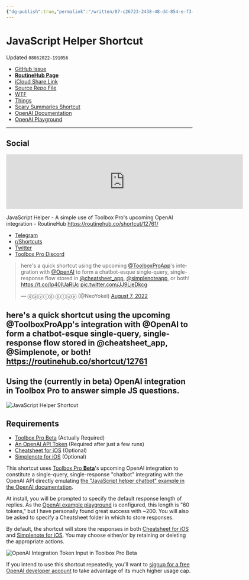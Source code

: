 ```yaml
---
{"dg-publish":true,"permalink":"/written/07-c26723-2438-48-dd-854-e-f3-f9-c4-d957-f6/","dgHomeLink":true,"dgPassFrontmatter":false}
---
```


# JavaScript Helper Shortcut
Updated `08062022-191056`

- [GitHub Issue](https://github.com/extratone/i/issues/239)
- [**RoutineHub Page**](https://routinehub.co/shortcut/12761/)
- [iCloud Share Link](https://www.icloud.com/shortcuts/eb657ee401324cb7ac46efcb91ee7d19)
- [Source Repo File](https://github.com/extratone/i/blob/main/shortcuts/JavaScriptHelper.shortcut)
- [WTF](https://davidblue.wtf/drafts/07C26723-2438-48DD-854E-F3F9C4D957F6.html)
- [Things](things:///show?id=L9RhM29Qxq7K73nrUcrfdq)
- [Scary Summaries Shortcut](drafts://open?uuid=E9EF4082-FA58-486C-8A45-F07633CFFFBB)
- [OpenAI Documentation](https://beta.openai.com/examples/default-js-helper)
- [OpenAI Playground](https://beta.openai.com/playground/p/1GB2XGnfn5EFa0J2oTnKDYBf?model=text-curie-001)

---

## Social

<iframe id="reddit-embed" src="https://www.redditmedia.com/r/shortcuts/comments/wi225z/javascript_helper_a_simple_use_of_toolbox_pros/?ref_source=embed&amp;ref=share&amp;embed=true" sandbox="allow-scripts allow-same-origin allow-popups" style="border: none;" height="148" width="640" scrolling="no"></iframe>

JavaScript Helper - A simple use of Toolbox Pro's upcoming OpenAI integration - RoutineHub
https://routinehub.co/shortcut/12761/

- [Telegram](https://t.me/extratone/12467)
- [r/Shortcuts](https://reddit.com/r/shortcuts/comments/wi225z/javascript_helper_a_simple_use_of_toolbox_pros/)
- [Twitter](https://twitter.com/NeoYokel/status/1556068519787352064)
- [Toolbox Pro Discord](https://discord.com/channels/630876184334434324/631747858420465674/1005627697126441010)

<blockquote class="twitter-tweet"><p lang="en" dir="ltr">here&#39;s a quick shortcut using the upcoming <a href="https://twitter.com/ToolboxProApp?ref_src=twsrc%5Etfw">@ToolboxProApp</a>&#39;s integration with <a href="https://twitter.com/OpenAI?ref_src=twsrc%5Etfw">@OpenAI</a> to form a chatbot-esque single-query, single-response flow stored in <a href="https://twitter.com/cheatsheet_app?ref_src=twsrc%5Etfw">@cheatsheet_app</a>, <a href="https://twitter.com/simplenoteapp?ref_src=twsrc%5Etfw">@simplenoteapp</a>, or both! <a href="https://t.co/Ip40IUaRUc">https://t.co/Ip40IUaRUc</a> <a href="https://t.co/JJ9LjeDkcg">pic.twitter.com/JJ9LjeDkcg</a></p>&mdash; ⓓⓐⓥⓘⓓ ⓑⓛⓤⓔ (@NeoYokel) <a href="https://twitter.com/NeoYokel/status/1556068519787352064?ref_src=twsrc%5Etfw">August 7, 2022</a></blockquote> <script async src="https://platform.twitter.com/widgets.js" charset="utf-8"></script>

here's a quick shortcut using the upcoming @ToolboxProApp's integration with @OpenAI to form a chatbot-esque single-query, single-response flow stored in @cheatsheet_app, @Simplenote, or both! https://routinehub.co/shortcut/12761
---

## Using the (currently in beta) OpenAI integration in Toolbox Pro to answer simple JS questions.

![JavaScript Helper Shortcut](https://i.snap.as/FWLBk7kR.png)

## Requirements

- [Toolbox Pro Beta](https://testflight.apple.com/join/GLMuyc9p) (Actually Required)
- [An OpenAI API Token](https://beta.openai.com/signup) (Required after just a few runs)
- [Cheatsheet for iOS](https://apps.apple.com/us/app/cheatsheet-notes-widget/id914665829) (Optional)
- [Simplenote for iOS](https://apps.apple.com/app/id289429962) (Optional) 

This shortcut uses [Toolbox Pro **Beta**](https://testflight.apple.com/join/GLMuyc9p)'s upcoming OpenAI integration to constitute a single-query, single-response "chatbot" integrating with the OpenAI API directly emulating [the "JavaScript helper chatbot" example in the OpenAI documentation](https://beta.openai.com/examples/default-js-helper).

At install, you will be prompted to specify the default response length of replies. As the [OpenAI example playground](https://beta.openai.com/playground/p/1GB2XGnfn5EFa0J2oTnKDYBf?model=text-curie-001) is configured, this length is "60 tokens," but I have personally found great success with ~200. You will also be asked to specify a Cheatsheet folder in which to store responses.

By default, the shortcut will store the responses in both [Cheatsheet for iOS](https://apps.apple.com/us/app/cheatsheet-notes-widget/id914665829) and [Simplenote for iOS](https://apps.apple.com/app/id289429962). You may choose either/or by retaining or deleting the appropriate actions. 

![OpenAI Integration Token Input in Toolbox Pro Beta](https://i.snap.as/VR8IwnLQ.png)

If you intend to use this shortcut repeatedly, you'll want to [signup for a free OpenAI developer account](https://beta.openai.com/signup) to take advantage of its much higher usage cap.